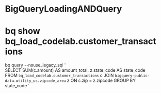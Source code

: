 # BigQueryLoadingANDQuery
# bq show bq_load_codelab.customer_transactions
 
bq query --nouse_legacy_sql '                
SELECT SUM(c.amount) AS amount_total, z.state_code AS state_code
FROM `bq_load_codelab.customer_transactions` c
JOIN `bigquery-public-data.utility_us.zipcode_area` z
ON c.zip = z.zipcode
GROUP BY state_code
'
